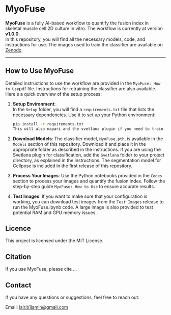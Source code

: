 # MyoFuse

**MyoFuse** is a fully AI-based workflow to quantify the fusion index in skeletal muscle cell 2D culture in vitro. The workflow is currently at version **v1.0.0**.  
In this repository, you will find all the necessary models, code, and instructions for use. The images used to train the classifier are available on [Zenodo](https://zenodo.org/records/14731491).

---

## How to Use MyoFuse

Detailed instructions to use the workflow are provided in the `MyoFuse: How to Use`pdf file. Instructions for retraining the classifier are also available. Here's a quick overview of the setup process:

1. **Setup Environment**:  
   In the `Setup` folder, you will find a `requirements.txt` file that lists the necessary dependencies. Use it to set up your Python environment:  
   ```bash
   pip install -r requirements.txt
   This will also napari and the svetlana plugin if you need to train your own model or retrain the classifier.

2. **Download Models**:
   The classifier model, `MyoFuse.pth`, is available in the `Models` section of this repository. Download it and place it in the appropriate folder as described in the instructions. If you are using the Svetlana plugin for classification, add the `Svetlana` folder to your project directory, as explained in the instructions. The segmentation model for Cellpose is included in the first release of this repository.
   
3. **Process Your Images**:
    Use the Python notebooks provided in the `Codes` section to process your images and quantify the fusion index. Follow the step-by-step guide `MyoFuse: How to Use` to ensure accurate results.

4. **Test Images**:
    If you want to make sure that your configuration is working, you can download test images from the `Test Images` release to run the MyoFuse.ipynb code. A large image is also provided to test potential RAM and GPU memory issues.

## Licence
This project is licensed under the MIT License.

## Citation
If you use MyoFuse, please cite ...

## Contact
If you have any questions or suggestions, feel free to reach out:

Email: lair.b1jamin@gmail.com
